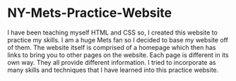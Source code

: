 # NY-Mets-Practice-Website

I have been teaching myself HTML and CSS so, I created this website to practice my skills. I am a huge Mets fan so I decided to base my website off of them. The website itself is comprised of a homepage which then has links to bring you to other pages on the website. Each page is different in its own way. They all provide different information. I tried to incorporate as many skills and techniques that I have learned into this practice website.
